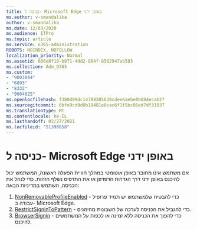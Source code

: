 ```yaml
---
title: כניסה ל- Microsoft Edge באופן ידני
ms.author: v-smandalika
author: v-smandalika
ms.date: 12/03/2020
ms.audience: ITPro
ms.topic: article
ms.service: o365-administration
ROBOTS: NOINDEX, NOFOLLOW
localization_priority: Normal
ms.assetid: 686e8f18-b871-4dd2-864f-8562947ab583
ms.collection: Adm_O365
ms.custom:
- "9003844"
- "6893"
- "8332"
- "9004625"
ms.openlocfilehash: f380d09dc14788205638cdee6aebe0b084ecab2f
ms.sourcegitcommit: 6bfe9cd9d0b18481e0cac6f1f5bc86ed7df31037
ms.translationtype: MT
ms.contentlocale: he-IL
ms.lasthandoff: 03/27/2021
ms.locfileid: "51398658"
---
```

# <a name="sign-in-to-microsoft-edge-manually"></a>כניסה ל- Microsoft Edge באופן ידני

אם משתמש אינו מחובר באופן אוטומטי במהלך חוויית הפעלה ראשונה, המשתמש יכול להיכנס באופן ידני דרך הגדרות הדפדפן או את התדפיס נשלף הזהות. כדי לנהל את הכניסה, השתמש במדיניות הבאה:

1. [NonRemovableProfileEnabled](https://docs.microsoft.com/deployedge/microsoft-edge-policies#nonremovableprofileenabled) - כדי להבטיח שלמשתמש יש תמיד פרופיל עבודה ב- Microsoft Edge.
2. [RestrictSigninToPattern](https://docs.microsoft.com/deployedge/microsoft-edge-policies#restrictsignintopattern) - כדי להגביל את הכניסה לערכה של חשבונות מהימנים.
3. [BrowserSignin](https://docs.microsoft.com/deployedge/microsoft-edge-policies#browsersignin) - כדי להפוך את הכניסה ללא זמינה או לכפות על המשתמשים להיכנס.


